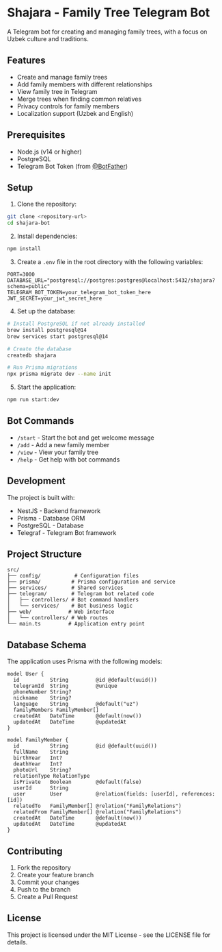 # Shajara - Family Tree Telegram Bot

A Telegram bot for creating and managing family trees, with a focus on Uzbek culture and traditions.

## Features

- Create and manage family trees
- Add family members with different relationships
- View family tree in Telegram
- Merge trees when finding common relatives
- Privacy controls for family members
- Localization support (Uzbek and English)

## Prerequisites

- Node.js (v14 or higher)
- PostgreSQL
- Telegram Bot Token (from [@BotFather](https://t.me/botfather))

## Setup

1. Clone the repository:
```bash
git clone <repository-url>
cd shajara-bot
```

2. Install dependencies:
```bash
npm install
```

3. Create a `.env` file in the root directory with the following variables:
```env
PORT=3000
DATABASE_URL="postgresql://postgres:postgres@localhost:5432/shajara?schema=public"
TELEGRAM_BOT_TOKEN=your_telegram_bot_token_here
JWT_SECRET=your_jwt_secret_here
```

4. Set up the database:
```bash
# Install PostgreSQL if not already installed
brew install postgresql@14
brew services start postgresql@14

# Create the database
createdb shajara

# Run Prisma migrations
npx prisma migrate dev --name init
```

5. Start the application:
```bash
npm run start:dev
```

## Bot Commands

- `/start` - Start the bot and get welcome message
- `/add` - Add a new family member
- `/view` - View your family tree
- `/help` - Get help with bot commands

## Development

The project is built with:
- NestJS - Backend framework
- Prisma - Database ORM
- PostgreSQL - Database
- Telegraf - Telegram Bot framework

## Project Structure

```
src/
├── config/           # Configuration files
├── prisma/          # Prisma configuration and service
├── services/        # Shared services
├── telegram/        # Telegram bot related code
│   ├── controllers/ # Bot command handlers
│   └── services/    # Bot business logic
├── web/            # Web interface
│   └── controllers/ # Web routes
└── main.ts         # Application entry point
```

## Database Schema

The application uses Prisma with the following models:

```prisma
model User {
  id          String         @id @default(uuid())
  telegramId  String         @unique
  phoneNumber String?
  nickname    String?
  language    String         @default("uz")
  familyMembers FamilyMember[]
  createdAt   DateTime       @default(now())
  updatedAt   DateTime       @updatedAt
}

model FamilyMember {
  id          String         @id @default(uuid())
  fullName    String
  birthYear   Int?
  deathYear   Int?
  photoUrl    String?
  relationType RelationType
  isPrivate   Boolean        @default(false)
  userId      String
  user        User           @relation(fields: [userId], references: [id])
  relatedTo   FamilyMember[] @relation("FamilyRelations")
  relatedFrom FamilyMember[] @relation("FamilyRelations")
  createdAt   DateTime       @default(now())
  updatedAt   DateTime       @updatedAt
}
```

## Contributing

1. Fork the repository
2. Create your feature branch
3. Commit your changes
4. Push to the branch
5. Create a Pull Request

## License

This project is licensed under the MIT License - see the LICENSE file for details.
